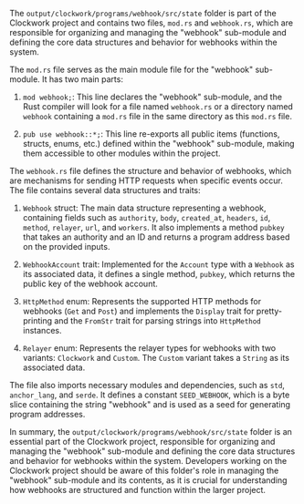 The `output/clockwork/programs/webhook/src/state` folder is part of the Clockwork project and contains two files, `mod.rs` and `webhook.rs`, which are responsible for organizing and managing the "webhook" sub-module and defining the core data structures and behavior for webhooks within the system.

The `mod.rs` file serves as the main module file for the "webhook" sub-module. It has two main parts:

1. `mod webhook;`: This line declares the "webhook" sub-module, and the Rust compiler will look for a file named `webhook.rs` or a directory named `webhook` containing a `mod.rs` file in the same directory as this `mod.rs` file.

2. `pub use webhook::*;`: This line re-exports all public items (functions, structs, enums, etc.) defined within the "webhook" sub-module, making them accessible to other modules within the project.

The `webhook.rs` file defines the structure and behavior of webhooks, which are mechanisms for sending HTTP requests when specific events occur. The file contains several data structures and traits:

1. `Webhook` struct: The main data structure representing a webhook, containing fields such as `authority`, `body`, `created_at`, `headers`, `id`, `method`, `relayer`, `url`, and `workers`. It also implements a method `pubkey` that takes an authority and an ID and returns a program address based on the provided inputs.

2. `WebhookAccount` trait: Implemented for the `Account` type with a `Webhook` as its associated data, it defines a single method, `pubkey`, which returns the public key of the webhook account.

3. `HttpMethod` enum: Represents the supported HTTP methods for webhooks (`Get` and `Post`) and implements the `Display` trait for pretty-printing and the `FromStr` trait for parsing strings into `HttpMethod` instances.

4. `Relayer` enum: Represents the relayer types for webhooks with two variants: `Clockwork` and `Custom`. The `Custom` variant takes a `String` as its associated data.

The file also imports necessary modules and dependencies, such as `std`, `anchor_lang`, and `serde`. It defines a constant `SEED_WEBHOOK`, which is a byte slice containing the string "webhook" and is used as a seed for generating program addresses.

In summary, the `output/clockwork/programs/webhook/src/state` folder is an essential part of the Clockwork project, responsible for organizing and managing the "webhook" sub-module and defining the core data structures and behavior for webhooks within the system. Developers working on the Clockwork project should be aware of this folder's role in managing the "webhook" sub-module and its contents, as it is crucial for understanding how webhooks are structured and function within the larger project.

    